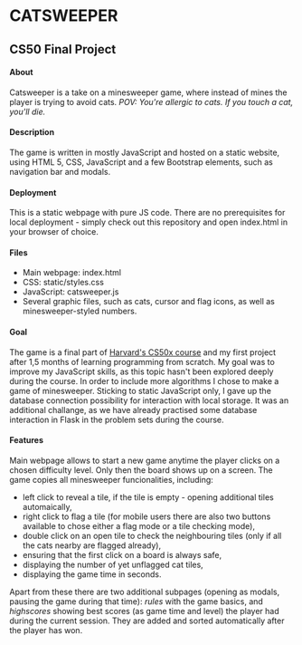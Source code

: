 # CATSWEEPER
## CS50 Final Project


#### About
Catsweeper is a take on a minesweeper game, where instead of mines the player is trying to avoid cats. *POV: You're allergic to cats. If you touch a cat, you'll die.*


#### Description
The game is written in mostly JavaScript and hosted on a static website, using HTML 5, CSS, JavaScript and a few Bootstrap elements, such as navigation bar and modals.


#### Deployment
This is a static webpage with pure JS code. There are no prerequisites for local deployment - simply check out this repository and open index.html in your browser of choice.


#### Files
* Main webpage: index.html
* CSS: static/styles.css
* JavaScript: catsweeper.js
* Several graphic files, such as cats, cursor and flag icons, as well as minesweeper-styled numbers.


#### Goal
The game is a final part of [Harvard's CS50x course](https://cs50.harvard.edu/x/2022/) and my first project after 1,5 months of learning programming from scratch. My goal was to improve my JavaScript skills, as this topic hasn't been explored deeply during the course. In order to include more algorithms I chose to make a game of minesweeper. Sticking to static JavaScript only, I gave up the database connection possibility for interaction with local storage. It was an additional challange, as we have already practised some database interaction in Flask in the problem sets during the course.


#### Features
Main webpage allows to start a new game anytime the player clicks on a chosen difficulty level. Only then the board shows up on a screen. The game copies all minesweeper funcionalities, including:
* left click to reveal a tile, if the tile is empty - opening additional tiles automaically,
* right click to flag a tile (for mobile users there are also two buttons available to chose either a flag mode or a tile checking mode),
* double click on an open tile to check the neighbouring tiles (only if all the cats nearby are flagged already),
* ensuring that the first click on a board is always safe,
* displaying the number of yet unflagged cat tiles,
* displaying the game time in seconds.

Apart from these there are two additional subpages (opening as modals, pausing the game during that time): *rules* with the game basics, and *highscores* showing best scores (as game time and level) the player had during the current session. They are added and sorted automatically after the player has won.